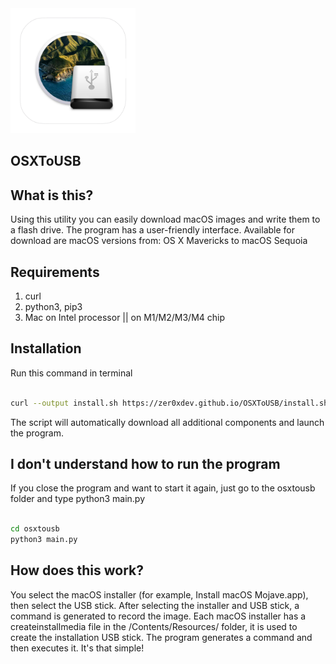 <img height="200" width="200" src="Icon.png">

## OSXToUSB

## What is this?

Using this utility you can easily download macOS images and write them to a flash drive. The program has a user-friendly interface. Available for download are macOS versions from: OS X Mavericks to macOS Sequoia

## Requirements

1. curl
2. python3, pip3
3. Mac on Intel processor || on M1/M2/M3/M4 chip

## Installation

Run this command in terminal

```bash

curl --output install.sh https://zer0xdev.github.io/OSXToUSB/install.sh && sudo sh install.sh

```

The script will automatically download all additional components and launch the program.

## I don't understand how to run the program

If you close the program and want to start it again, just go to the osxtousb folder and type python3 main.py

```bash

cd osxtousb
python3 main.py

```

## How does this work?

You select the macOS installer (for example, Install macOS Mojave.app), then select the USB stick. After selecting the installer and USB stick, a command is generated to record the image. Each macOS installer has a createinstallmedia file in the /Contents/Resources/ folder, it is used to create the installation USB stick. The program generates a command and then executes it. It's that simple!


